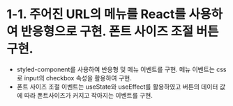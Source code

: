 # 1-1. 주어진 URL의 메뉴를 React를 사용하여 반응형으로 구현. 폰트 사이즈 조절 버튼 구현.

- styled-component를 사용하여 반응형 및 메뉴 이벤트를 구현. 메뉴 이벤트는 css로 input의 checkbox 속성을 활용하여 구현.
- 폰트 사이즈 조절 이벤트는 useState와 useEffect를 활용하였고 버튼의 데이터 값에 따라 폰트사이즈가 커지고 작아지는 이벤트를 구현.

